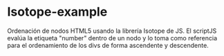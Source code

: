 # Isotope-example
Ordenación de nodos HTML5 usando la librería Isotope de JS.
El scriptJS evalúa la etiqueta "number" dentro de un nodo y lo toma como referencia para el ordenamiento de los divs de forma ascendente y descendente.
